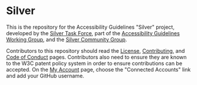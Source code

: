 # Silver
This is the repository for the Accessibility Guidelines "Silver" project, developed by the [Silver Task Force](https://www.w3.org/WAI/GL/task-forces/silver/), part of the [Accessibility Guidelines Working Group](https://www.w3.org/WAI/GL/), and the [Silver Community Group](https://www.w3.org/community/silver/).

Contributors to this repository should read the [License](LICENSE.md), [Contributing](CONTRIBUTING.md), and [Code of Conduct](CODE_OF_CONDUCT.md) pages. Contributors also need to ensure they are known to the W3C patent policy system in order to ensure contributions can be accepted. On the [My Account](https://www.w3.org/Systems/db/userInfo) page, choose the "Connected Accounts" link and add your GitHub username.
